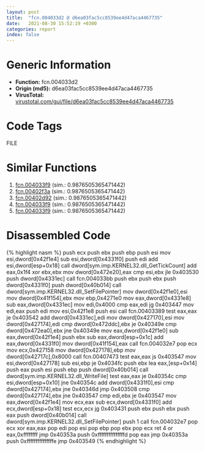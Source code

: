 ```yaml
---
layout: post
title:  "fcn.004033d2 @ d6ea03fac5cc8539ee4d47aca4467735"
date:   2021-08-30 15:52:19 +0300
categories: report
index: false
---
```


# Generic Information
- **Function:** fcn.004033d2
- **Origin (md5):** d6ea03fac5cc8539ee4d47aca4467735
- **VirusTotal:** [virustotal.com/gui/file/d6ea03fac5cc8539ee4d47aca4467735][virustotal_ref]

# Code Tags
<span class="tag" id="FILE">FILE</span>


# Similar Functions

1. [fcn.004033f9][similar_1_ref] (sim.: 0.9876505365471442)
2. [fcn.00402f3a][similar_2_ref] (sim.: 0.9876505365471442)
3. [fcn.00402d92][similar_3_ref] (sim.: 0.9876505365471442)
4. [fcn.004033f9][similar_4_ref] (sim.: 0.9876505365471442)
5. [fcn.004033f9][similar_5_ref] (sim.: 0.9876505365471442)


# Disassembled Code

{% highlight nasm %}
push ecx
push ebx
push ebp
push esi
mov esi,dword[0x42f1e4]
sub esi,dword[0x4331f0]
push edi
add esi,dword[esp+0x18]
call dword[sym.imp.KERNEL32.dll_GetTickCount]
add eax,0x1f4
xor ebx,ebx
mov dword[0x472e20],eax
cmp esi,ebx
jle 0x403530
push dword[0x4331ec]
call fcn.004033bb
push ebx
push ebx
push dword[0x4331f0]
push dword[0x40b014]
call dword[sym.imp.KERNEL32.dll_SetFilePointer]
mov dword[0x42f1e0],esi
mov dword[0x41f154],ebx
mov ebp,0x4271e0
mov eax,dword[0x4331e8]
sub eax,dword[0x4331ec]
mov edi,0x4000
cmp eax,edi
jg 0x403447
mov edi,eax
push edi
mov esi,0x42f1e8
push esi
call fcn.00403389
test eax,eax
je 0x403542
add dword[0x4331ec],edi
mov dword[0x427170],esi
mov dword[0x427174],edi
cmp dword[0x472ddc],ebx
je 0x40349e
cmp dword[0x472ea0],ebx
jne 0x40349e
mov eax,dword[0x42f1e0]
sub eax,dword[0x42f1e4]
push ebx
sub eax,dword[esp+0x1c]
add eax,dword[0x4331f0]
mov dword[0x41f154],eax
call fcn.004032e7
pop ecx
mov ecx,0x427158
mov dword[0x427178],ebp
mov dword[0x42717c],0x8000
call fcn.00407473
test eax,eax
js 0x403547
mov esi,dword[0x427178]
sub esi,ebp
je 0x4034fc
push ebx
lea eax,[esp+0x14]
push eax
push esi
push ebp
push dword[0x40b014]
call dword[sym.imp.KERNEL32.dll_WriteFile]
test eax,eax
je 0x40354c
cmp esi,dword[esp+0x10]
jne 0x40354c
add dword[0x4331f0],esi
cmp dword[0x427174],ebx
jne 0x40346d
jmp 0x403508
cmp dword[0x427174],ebx
jne 0x403547
cmp edi,ebx
je 0x403547
mov eax,dword[0x42f1e4]
mov ecx,eax
sub ecx,dword[0x4331f0]
add ecx,dword[esp+0x18]
test ecx,ecx
jg 0x403431
push ebx
push ebx
push eax
push dword[0x40b014]
call dword[sym.imp.KERNEL32.dll_SetFilePointer]
push 1
call fcn.004032e7
pop ecx
xor eax,eax
pop edi
pop esi
pop ebp
pop ebx
pop ecx
ret 4
or eax,0xffffffff
jmp 0x40353a
push 0xfffffffffffffffd
pop eax
jmp 0x40353a
push 0xfffffffffffffffe
jmp 0x403549
{% endhighlight %}


[similar_1_ref]: /report/fcn.004033f9@e7582fc3dadb394a1457ab7e7fbbe9a7
[similar_2_ref]: /report/fcn.00402f3a@588e58b795d90bc66462e36cf410fee4
[similar_3_ref]: /report/fcn.00402d92@e1c1647e2a46cfd9190abde0e66f29f3
[similar_4_ref]: /report/fcn.004033f9@6c8b5339bada4cbd03f0f446da640707
[similar_5_ref]: /report/fcn.004033f9@8f8b2c5d43e03af62d4bc097b3275f12
[virustotal_ref]: https://www.virustotal.com/gui/file/d6ea03fac5cc8539ee4d47aca4467735